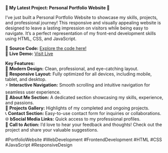 🚀<b> My Latest Project: Personal Portfolio Website </b>🚀

I’ve just built a Personal Portfolio Website to showcase my skills, projects, and professional journey! This responsive and visually appealing website is designed to leave a lasting impression on visitors while being easy to navigate. It’s a perfect representation of my front-end development skills using HTML, CSS, and JavaScript.

🔗 <b>Source Code:</b> <a href="https://github.com/rizwanzia25/Portfolio-Website/">Explore the code here!</a><br>
🔗  <b>Live Demo:</b> <a href="https://rizwanzia25.github.io/Portfolio-Website/">Visit Live</a>

<b>Key Features: </b> <br>
🎨 <b>Modern Design:</b> Clean, professional, and eye-catching layout. <br>
📱 <b>Responsive Layout:</b> Fully optimized for all devices, including mobile, tablet, and desktop. <br>
⚡ <b>Interactive Navigation:</b> Smooth scrolling and intuitive navigation for seamless user experience. <br>
📄 <b>About Me Section:</b> A dedicated section showcasing my skills, experience, and passions. <br>
📂 <b>Projects Gallery:</b> Highlights of my completed and ongoing projects. <br>
📞 <b>Contact Section:</b> Easy-to-use contact form for inquiries or collaborations. <br>
🌐 <b>bSocial Media Links:</b> Quick access to my professional profiles. <br>
📢 <b>Call to Action:</b> I’d love to hear your feedback and thoughts! Check out the project and share your valuable suggestions. <br>

#PortfolioWebsite #WebDevelopment #FrontendDevelopment #HTML #CSS #JavaScript #ResponsiveDesign
